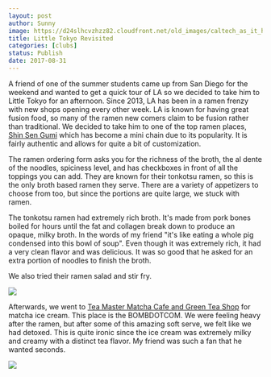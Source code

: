 ```yaml
---
layout: post
author: Sunny
image: https://d24slhcvzhzz82.cloudfront.net/old_images/caltech_as_it_happens/6a0105349b8251970b01b8d29ffda4970c.jpg
title: Little Tokyo Revisited
categories: [clubs]
status: Publish
date: 2017-08-31
---
```


A friend of one of the summer students came up from San Diego for the weekend and wanted to get a quick tour of LA so we decided to take him to Little Tokyo for an afternoon. Since 2013, LA has been in a ramen frenzy with new shops opening every other week. LA is known for having great fusion food, so many of the ramen new comers claim to be fusion rather than traditional. We decided to take him to one of the top ramen places, [Shin Sen Gumi](https://www.shinsengumigroup.com/en/restaurants/litteletokyo-ramen.php) which has become a mini chain due to its popularity. It is fairly authentic and allows for quite a bit of customization.

The ramen ordering form asks you for the richness of the broth, the al dente of the noodles, spiciness level, and has checkboxes in front of all the toppings you can add. They are known for their tonkotsu ramen, so this is the only broth based ramen they serve. There are a variety of appetizers to choose from too, but since the portions are quite large, we stuck with ramen.

The tonkotsu ramen had extremely rich broth. It's made from pork bones boiled for hours until the fat and collagen break down to produce an opaque, milky broth. In the words of my friend "it's like eating a whole pig condensed into this bowl of soup". Even though it was extremely rich, it had a very clean flavor and was delicious. It was so good that he asked for an extra portion of noodles to finish the broth.

We also tried their ramen salad and stir fry.


![](https://d24slhcvzhzz82.cloudfront.net/old_images/caltech_as_it_happens/6a0105349b8251970b01b8d29ffdae970c.jpg)

Afterwards, we went to [Tea Master Matcha Cafe and Green Tea Shop](https://www.facebook.com/LATeaMaster/) for matcha ice cream. This place is the BOMBDOTCOM. We were feeling heavy after the ramen, but after some of this amazing soft serve, we felt like we had detoxed. This is quite ironic since the ice cream was extremely milky and creamy with a distinct tea flavor. My friend was such a fan that he wanted seconds.


![](https://d24slhcvzhzz82.cloudfront.net/old_images/caltech_as_it_happens/6a0105349b8251970b01b7c915aae1970b.jpg)
